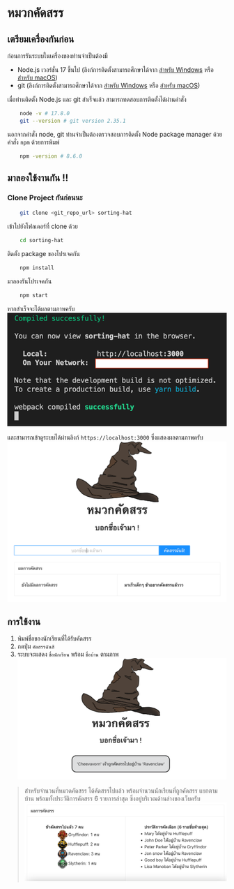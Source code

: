 # หมวกคัดสรร

## เตรียมเครื่องกันก่อน

ก่อนการรันระบบในเครื่องของท่านจำเป็นต้องมี

- Node.js เวอร์ชั่น 17 ขึ้นไป (ลิงก์การติดตั้งสามารถศึกษาได้จาก [สำหรับ Windows](https://kb.hostatom.com/content/6104/) หรือ [สำหรับ macOS](https://www.newline.co/@Adele/how-to-install-nodejs-and-npm-on-macos--22782681))
- git (ลิงก์การติดตั้งสามารถศึกษาได้จาก [สำหรับ Windows](https://medium.com/touch-technologies/%E0%B8%A7%E0%B8%B4%E0%B8%98%E0%B8%B5%E0%B8%95%E0%B8%B4%E0%B8%94%E0%B8%95%E0%B8%B1%E0%B9%89%E0%B8%87-git-%E0%B9%81%E0%B8%9A%E0%B8%9A%E0%B8%87%E0%B9%88%E0%B8%B2%E0%B8%A2%E0%B9%86-%E0%B8%A0%E0%B8%B2%E0%B8%A2%E0%B9%83%E0%B8%99-3-%E0%B8%99%E0%B8%B2%E0%B8%97%E0%B8%B5-3c8257127c40) หรือ [สำหรับ macOS](https://br.atsit.in/th/?p=1010))

เมื่อท่านติดตั้ง Node.js และ git สำเร็จแล้ว สามารถทดสอบการติดตั้งได้ผ่านคำสั่ง

```sh
    node -v # 17.8.0
    git --version # git version 2.35.1
```

นอกจากคำสั่ง node, git ท่านจำเป็นต้องตรวจสอบการติดตั้ง Node package manager ด้วยคำสั่ง `npm` ด้วยการพิมพ์

```sh
    npm -version # 8.6.0
```

## มาลองใช้งานกัน !!

### Clone Project กันก่อนนะ

```sh
    git clone <git_repo_url> sorting-hat
```

เข้าไปยังโฟลเดอร์ที่ clone ด้วย

```sh
    cd sorting-hat
```

ติดตั้ง package ของโปรเจคกัน

```sh
    npm install
```

มาลองรันโปรเจคกัน

```sh
    npm start
```

หากสำเร็จจะได้ผลตามภาพครับ
![ผลลัพธ์จาก command npm start](/public/npm_start_result.png)

และสามารถเข้าดูระบบได้ผ่านลิงก์ `https://localhost:3000` ซึ่งแสดงผลตามภาพครับ
![หมวกคัดสรร](/public/screenshot.png)

## การใช้งาน

1. พิมพ์ชื่อของนักเรียนที่ได้รับคัดสรร
2. กดปุ่ม `คัดสรรฉันสิ`
3. ระบบจะแสดง `ชื่อนักเรียน` พร้อม `ชื่อบ้าน` ตามภาพ
   ![ภาพผลลัพธ์จากการคัดสรร](/public/show-results.png)

> สำหรับจำนวนที่หมวดคัดสรร ได้คัดสรรไปแล้ว พร้อมจำนวนนักเรียนที่ถูกคัดสรร แยกตามบ้าน พร้อมทั้งประวัติการคัดสรร 6 รายการล่าสุด ซึ่งอยู่บริเวณด้านล่างของเว็บครับ
> ![แสดงสถิติ และประวัติการคัดเลือก](/public/stats.png)
